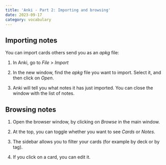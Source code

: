 ```yaml
---
title: 'Anki - Part 2: Importing and browsing'
date: 2023-09-17
category: vocabulary
---
```


## Importing notes

You can import cards others send you as an *apkg* file:

1. In Anki, go to *File* > *Import*

2. In the new window, find the *apkg* file you want to import. Select it, and
   then click on *Open*.

3. Anki will tell you what notes it has just imported. You can close the window
   with the list of notes.

## Browsing notes

1. Open the browser window, by clicking on *Browse* in the main window.

2. At the top, you can toggle whether you want to see *Cards* or *Notes*.

2. The sidebar allows you to filter your cards (for example by deck or by tag).

3. If you click on a card, you can edit it.

